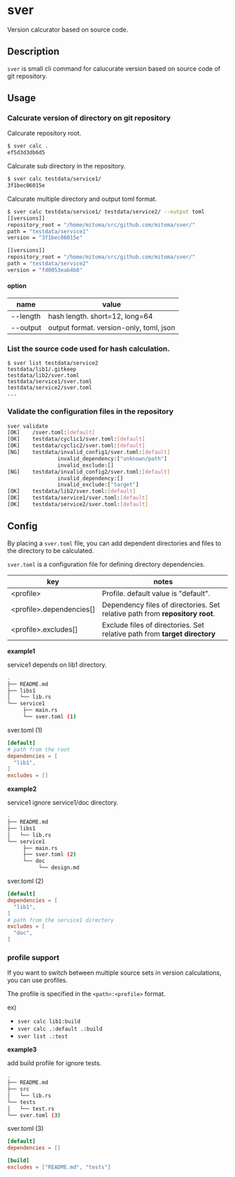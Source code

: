 # sver

Version calcurator based on source code.

## Description

`sver` is small cli command for calucurate version based on source code of git repository.

## Usage

### Calcurate version of directory on git repository

Calcurate repository root.

```sh
$ sver calc .
ef5d3d3db6d5
```

Calcurate sub directory in the repository.

```sh
$ sver calc testdata/service1/
3f1bec06015e
```

Calcurate multiple directory and output toml format.

```sh
$ sver calc testdata/service1/ testdata/service2/ --output toml
[[versions]]
repository_root = "/home/mitoma/src/github.com/mitoma/sver/"
path = "testdata/service1"
version = "3f1bec06015e"

[[versions]]
repository_root = "/home/mitoma/src/github.com/mitoma/sver/"
path = "testdata/service2"
version = "fd0053eab4b8"
```

#### option

| name     | value                                   |
| -------- | --------------------------------------- |
| --length | hash length. short=12, long=64          |
| --output | output format. version-only, toml, json |

### List the source code used for hash calculation.

```
$ sver list testdata/service2
testdata/lib1/.gitkeep
testdata/lib2/sver.toml
testdata/service1/sver.toml
testdata/service2/sver.toml
...
```

### Validate the configuration files in the repository

```sh
sver validate
[OK]    /sver.toml:[default]
[OK]    testdata/cyclic1/sver.toml:[default]
[OK]    testdata/cyclic2/sver.toml:[default]
[NG]    testdata/invalid_config1/sver.toml:[default]
                invalid_dependency:["unknown/path"]
                invalid_exclude:[]
[NG]    testdata/invalid_config2/sver.toml:[default]
                invalid_dependency:[]
                invalid_exclude:["target"]
[OK]    testdata/lib2/sver.toml:[default]
[OK]    testdata/service1/sver.toml:[default]
[OK]    testdata/service2/sver.toml:[default]
```

## Config

By placing a `sver.toml` file, you can add dependent directories and files to the directory to be calculated.

`sver.toml` is a configuration file for defining directory dependencies.

| key                        | notes                                                                        |
| -------------------------- | ---------------------------------------------------------------------------- |
| \<profile\>                | Profile. default value is "default".                                         |
| \<profile\>.dependencies[] | Dependency files of directories. Set relative path from **repository root**. |
| \<profile\>.excludes[]     | Exclude files of directories.  Set relative path from **target directory**   |

**example1**

service1 depends on lib1 directory.

```sh
.
├── README.md
├── libs1
│   └── lib.rs
└── service1
     ├── main.rs
     └── sver.toml (1)
```

sver.toml (1)

```toml
[default]
# path from the root
dependencies = [
  "lib1",
]
excludes = []
```

**example2**

service1 ignore service1/doc directory.

```sh
.
├── README.md
├── libs1
│   └── lib.rs
└── service1
     ├── main.rs
     ├── sver.toml (2)
     └── doc
          └── design.md
```

sver.toml (2)

```toml
[default]
dependencies = [
  "lib1",
]
# path from the service1 directory
excludes = [
  "doc",
]
```

### profile support

If you want to switch between multiple source sets in version calculations, you can use profiles.

The profile is specified in the `<path>:<profile>` format.

ex) 
- `sver calc lib1:build`
- `sver calc .:default .:build`
- `sver list .:test`

**example3**

add build profile for ignore tests.

```sh
.
├── README.md
├── src
│   └── lib.rs
└── tests
│   └── test.rs
└── sver.toml (3)
```

sver.toml (3)

```toml
[default]
dependencies = []

[build]
excludes = ["README.md", "tests"]
```
